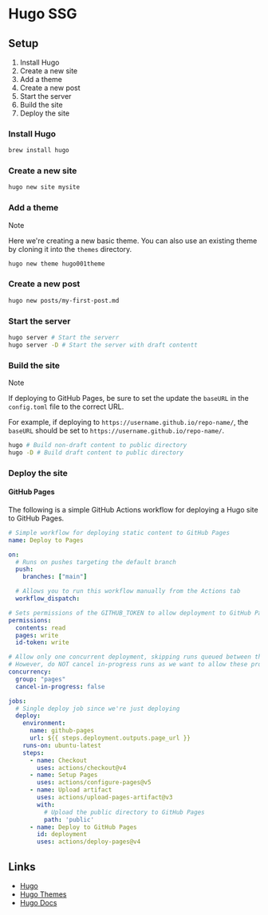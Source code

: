 # Hugo SSG

## Setup

1. Install Hugo
2. Create a new site
3. Add a theme
4. Create a new post
5. Start the server
6. Build the site
7. Deploy the site

### Install Hugo

```bash
brew install hugo
```

### Create a new site

```bash
hugo new site mysite
```

### Add a theme

> [!NOTE]
> Here we're creating a new basic theme. You can also use an existing theme by cloning it into the `themes` directory.  

```bash
hugo new theme hugo001theme
```

### Create a new post

```bash
hugo new posts/my-first-post.md
```



### Start the server

```bash
hugo server # Start the serverr
hugo server -D # Start the server with draft contentt
```

### Build the site

> [!NOTE]
> If deploying to GitHub Pages, be sure to set the update the `baseURL` in the `config.toml` file to the correct URL.
> 
> For example, if deploying to `https://username.github.io/repo-name/`, the `baseURL` should be set to `https://username.github.io/repo-name/`.

```bash
hugo # Build non-draft content to public directory
hugo -D # Build draft content to public directory
```

### Deploy the site

#### GitHub Pages

The following is a simple GitHub Actions workflow for deploying a Hugo site to GitHub Pages.

```yaml
# Simple workflow for deploying static content to GitHub Pages
name: Deploy to Pages

on:
  # Runs on pushes targeting the default branch
  push:
    branches: ["main"]

  # Allows you to run this workflow manually from the Actions tab
  workflow_dispatch:

# Sets permissions of the GITHUB_TOKEN to allow deployment to GitHub Pages
permissions:
  contents: read
  pages: write
  id-token: write

# Allow only one concurrent deployment, skipping runs queued between the run in-progress and latest queued.
# However, do NOT cancel in-progress runs as we want to allow these production deployments to complete.
concurrency:
  group: "pages"
  cancel-in-progress: false

jobs:
  # Single deploy job since we're just deploying
  deploy:
    environment:
      name: github-pages
      url: ${{ steps.deployment.outputs.page_url }}
    runs-on: ubuntu-latest
    steps:
      - name: Checkout
        uses: actions/checkout@v4
      - name: Setup Pages
        uses: actions/configure-pages@v5
      - name: Upload artifact
        uses: actions/upload-pages-artifact@v3
        with:
          # Upload the public directory to GitHub Pages
          path: 'public'
      - name: Deploy to GitHub Pages
        id: deployment
        uses: actions/deploy-pages@v4
```

## Links

- [Hugo](https://gohugo.io/)
- [Hugo Themes](https://themes.gohugo.io/)
- [Hugo Docs](https://gohugo.io/documentation/)






